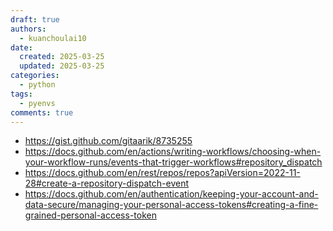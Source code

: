 ```yaml
---
draft: true
authors:
  - kuanchoulai10
date:
  created: 2025-03-25
  updated: 2025-03-25
categories:
  - python
tags:
  - pyenvs
comments: true
---
```

<!-- more -->
- https://gist.github.com/gitaarik/8735255
- https://docs.github.com/en/actions/writing-workflows/choosing-when-your-workflow-runs/events-that-trigger-workflows#repository_dispatch
- https://docs.github.com/en/rest/repos/repos?apiVersion=2022-11-28#create-a-repository-dispatch-event
- https://docs.github.com/en/authentication/keeping-your-account-and-data-secure/managing-your-personal-access-tokens#creating-a-fine-grained-personal-access-token